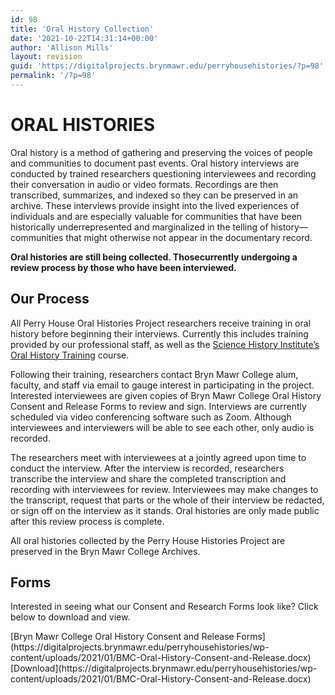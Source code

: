 ```yaml
---
id: 98
title: 'Oral History Collection'
date: '2021-10-22T14:31:14+00:00'
author: 'Allison Mills'
layout: revision
guid: 'https://digitalprojects.brynmawr.edu/perryhousehistories/?p=98'
permalink: '/?p=98'
---
```


# ORAL HISTORIES

Oral history is a method of gathering and preserving the voices of people and communities to document past events. Oral history interviews are conducted by trained researchers questioning interviewees and recording their conversation in audio or video formats. Recordings are then transcribed, summarizes, and indexed so they can be preserved in an archive. These interviews provide insight into the lived experiences of individuals and are especially valuable for communities that have been historically underrepresented and marginalized in the telling of history—communities that might otherwise not appear in the documentary record.

**Oral histories are still being collected. Thosecurrently undergoing a review process by those who have been interviewed.**

## Our Process

All Perry House Oral Histories Project researchers receive training in oral history before beginning their interviews. Currently this includes training provided by our professional staff, as well as the [Science History Institute’s Oral History Training](https://www.sciencehistory.org/ohtraining) course.

Following their training, researchers contact Bryn Mawr College alum, faculty, and staff via email to gauge interest in participating in the project. Interested interviewees are given copies of Bryn Mawr College Oral History Consent and Release Forms to review and sign. Interviews are currently scheduled via video conferencing software such as Zoom. Although interviewees and interviewers will be able to see each other, only audio is recorded.

The researchers meet with interviewees at a jointly agreed upon time to conduct the interview. After the interview is recorded, researchers transcribe the interview and share the completed transcription and recording with interviewees for review. Interviewees may make changes to the transcript, request that parts or the whole of their interview be redacted, or sign off on the interview as it stands. Oral histories are only made public after this review process is complete.

All oral histories collected by the Perry House Histories Project are preserved in the Bryn Mawr College Archives.

## Forms

Interested in seeing what our Consent and Research Forms look like? Click below to download and view.

<div class="wp-block-file">[Bryn Mawr College Oral History Consent and Release Forms](https://digitalprojects.brynmawr.edu/perryhousehistories/wp-content/uploads/2021/01/BMC-Oral-History-Consent-and-Release.docx)[Download](https://digitalprojects.brynmawr.edu/perryhousehistories/wp-content/uploads/2021/01/BMC-Oral-History-Consent-and-Release.docx)</div>